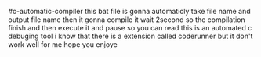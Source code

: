 #c-automatic-compiler
this bat file is gonna automaticly take file name and output file name then it gonna compile it wait 2second so the compilation finish and then execute it and pause so you can read
this is an automated c debuging tool i know that there is a extension called coderunner but it don't work well for me hope you enjoye
